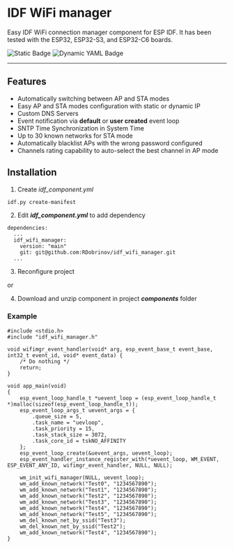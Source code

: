 # IDF WiFi manager

Easy IDF WiFi connection manager component for ESP IDF. It has been tested with the ESP32, ESP32-S3, and ESP32-C6 boards.

![Static Badge](https://img.shields.io/badge/any_text-you_like-blue?logo=espressif) ![Dynamic YAML Badge](https://img.shields.io/badge/dynamic/yaml?url=https://raw.githubusercontent.com/RDobrinov/idf_wifi_manager/dev-events/idf_component.yml&query=$.verison&label=Ver)

---

## Features

* Automatically switching between AP and STA modes
* Easy AP and STA modes configuration with static or dynamic IP
* Custom DNS Servers
* Event notification via __default__ or __user created__ event loop 
* SNTP Time Synchronization in System Time
* Up to 30 known networks for STA mode
* Automatically blacklist APs with the wrong password configured
* Channels rating capability to auto-select the best channel in AP mode


## Installation

1. Create *idf_component.yml*
```
idf.py create-manifest
```
2. Edit ***idf_component.yml*** to add dependency
```
dependencies:
  ...
  idf_wifi_manager:
    version: "main"
    git: git@github.com:RDobrinov/idf_wifi_manager.git
  ...
```
3. Reconfigure project

or 

4. Download and unzip component in project ***components*** folder

### Example
```
#include <stdio.h>
#include "idf_wifi_manager.h"

void wifimgr_event_handler(void* arg, esp_event_base_t event_base, int32_t event_id, void* event_data) {
    /* Do nothing */
    return;
}

void app_main(void)
{
    esp_event_loop_handle_t *uevent_loop = (esp_event_loop_handle_t *)malloc(sizeof(esp_event_loop_handle_t));
    esp_event_loop_args_t uevent_args = {
        .queue_size = 5,
        .task_name = "uevloop",
        .task_priority = 15,
        .task_stack_size = 3072,
        .task_core_id = tskNO_AFFINITY
    };
    esp_event_loop_create(&uevent_args, uevent_loop);
    esp_event_handler_instance_register_with(*uevent_loop, WM_EVENT, ESP_EVENT_ANY_ID, wifimgr_event_handler, NULL, NULL);

    wm_init_wifi_manager(NULL, uevent_loop);
    wm_add_known_network("Test0", "1234567890");
    wm_add_known_network("Test1", "1234567890");
    wm_add_known_network("Test2", "1234567890");
    wm_add_known_network("Test3", "1234567890");
    wm_add_known_network("Test4", "1234567890");
    wm_add_known_network("Test5", "1234567890");
    wm_del_known_net_by_ssid("Test3");
    wm_del_known_net_by_ssid("Test2");
    wm_add_known_network("Test4", "1234567890");
}
```